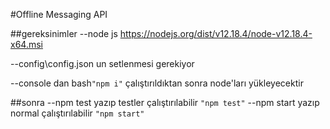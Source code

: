 #Offline Messaging API 

##gereksinimler
--node js  https://nodejs.org/dist/v12.18.4/node-v12.18.4-x64.msi

--config\config.json un setlenmesi gerekiyor

--console dan bash```"npm i"```  çalıştırıldıktan sonra node'ları yükleyecektir

##sonra 
--npm test yazıp testler çalıştırılabilir
```"npm test"```
--npm start yazıp normal çalıştırılabilir
```"npm start"```

